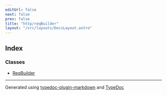 ```yaml
---
editUrl: false
next: false
prev: false
title: "http/reqBuilder"
layout: "/src/layouts/DocsLayout.astro"
---
```


## Index

### Classes

- [ReqBuilder](/api/http/reqbuilder/classes/reqbuilder/)

***

Generated using [typedoc-plugin-markdown](https://www.npmjs.com/package/typedoc-plugin-markdown) and [TypeDoc](https://typedoc.org/)
